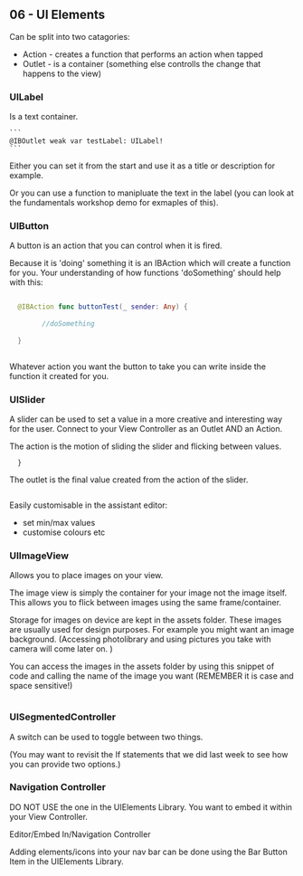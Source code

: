 ## 06 - UI Elements 

Can be split into two catagories: 
+ Action - creates a function that performs an action when tapped
+ Outlet - is a container (something else controlls the change that happens to the view)

### UILabel
Is a text container. 

    ```
    @IBOutlet weak var testLabel: UILabel!  
    ```

Either you can set it from the start and use it as a title or description for example. 

Or you can use a function to manipluate the text in the label (you can look at the fundamentals workshop demo for exmaples of this). 

### UIButton
A button is an action that you can control when it is fired. 

Because it is 'doing' something it is an IBAction which will create a function for you. Your understanding of how functions 'doSomething' should help with this: 

```swift

  @IBAction func buttonTest(_ sender: Any) {
  
        //doSomething
        
  }
  
  ```
Whatever action you want the button to take you can write inside the function it created for you. 

### UISlider
A slider can be used to set a value in a more creative and interesting way for the user. Connect to your View Controller as an Outlet AND an Action. 

The action is the motion of sliding the slider and flicking between values. 
```@IBAction func didSlide(_ sender: Any) {
  }
  ```
  
The outlet is the final value created from the action of the slider.  
```@IBOutlet weak var sliderValue: UISlider!
```

Easily customisable in the assistant editor: 
+ set min/max values 
+ customise colours etc  


### UIImageView
Allows you to place images on your view. 

The image view is simply the container for your image not the image itself. This allows you to flick between images using the same frame/container. 

Storage for images on device are kept in the assets folder. These images are usually used for design purposes. For example you might want an image background. (Accessing photolibrary and using pictures you take with camera will come later on. )

You can access the images in the assets folder by using this snippet of code and calling the name of the image you want (REMEMBER it is case and space sensitive!)

```    imageView.image = UIImage.init(named: "sky")
```

### UISegmentedController
A switch can be used to toggle between two things.

(You may want to revisit the If statements that we did last week to see how you can provide two options.)

### Navigation Controller
DO NOT USE the one in the UIElements Library. You want to embed it within your View Controller. 

Editor/Embed In/Navigation Controller

Adding elements/icons into your nav bar can be done using the Bar Button Item in the UIElements Library. 






